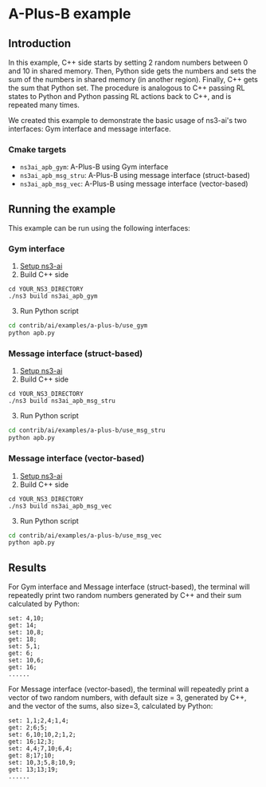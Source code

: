 # A-Plus-B example

## Introduction

In this example, C++ side starts by setting 2 random numbers between 0 and 10 in shared memory. Then, Python side gets the
numbers and sets the sum of the numbers in shared memory (in another region). Finally, C++ gets the sum that Python set.
The procedure is analogous to C++ passing RL states to Python and Python passing RL actions back to C++, and is
repeated many times.

We created this example to demonstrate the basic usage of ns3-ai's two interfaces: Gym interface and message interface.

### Cmake targets

- `ns3ai_apb_gym`: A-Plus-B using Gym interface
- `ns3ai_apb_msg_stru`: A-Plus-B using message interface (struct-based)
- `ns3ai_apb_msg_vec`: A-Plus-B using message interface (vector-based)

## Running the example

This example can be run using the following interfaces:

### Gym interface

1. [Setup ns3-ai](../../docs/install.md)
2. Build C++ side

```shell
cd YOUR_NS3_DIRECTORY
./ns3 build ns3ai_apb_gym
```

3. Run Python script

```bash
cd contrib/ai/examples/a-plus-b/use_gym
python apb.py
```

### Message interface (struct-based)

1. [Setup ns3-ai](../../docs/install.md)
2. Build C++ side

```shell
cd YOUR_NS3_DIRECTORY
./ns3 build ns3ai_apb_msg_stru
```

3. Run Python script

```bash
cd contrib/ai/examples/a-plus-b/use_msg_stru
python apb.py
```

### Message interface (vector-based)

1. [Setup ns3-ai](../../docs/install.md)
2. Build C++ side

```shell
cd YOUR_NS3_DIRECTORY
./ns3 build ns3ai_apb_msg_vec
```

3. Run Python script

```bash
cd contrib/ai/examples/a-plus-b/use_msg_vec
python apb.py
```

## Results

For Gym interface and Message interface (struct-based), the terminal will 
repeatedly print two random numbers generated by C++ and their sum 
calculated by Python:

```text
set: 4,10;
get: 14;
set: 10,8;
get: 18;
set: 5,1;
get: 6;
set: 10,6;
get: 16;
......
```

For Message interface (vector-based), the terminal will repeatedly print 
a vector of two random numbers, with default size = 3, generated by C++, 
and the vector of the sums, also size=3, calculated by Python:

```text
set: 1,1;2,4;1,4;
get: 2;6;5;
set: 6,10;10,2;1,2;
get: 16;12;3;
set: 4,4;7,10;6,4;
get: 8;17;10;
set: 10,3;5,8;10,9;
get: 13;13;19;
......
```
